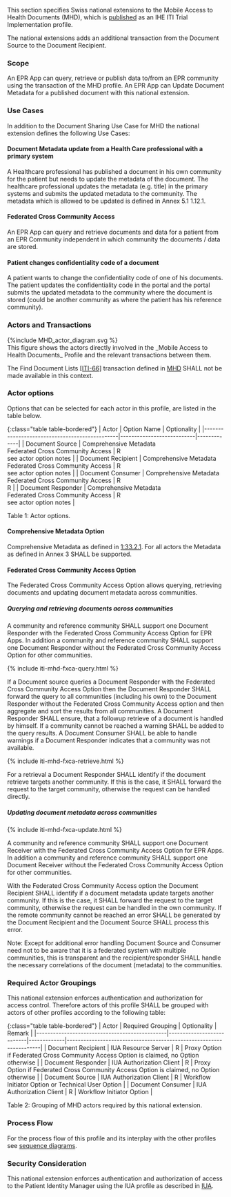 This section specifies Swiss national extensions to the Mobile Access to Health Documents (MHD), which is [published](https://profiles.ihe.net/ITI/MHD/index.html) as an IHE ITI Trial Implementation profile.

The national extensions adds an additional transaction from the Document Source to the Document Recipient. 

### Scope  
An EPR App can query, retrieve or publish data to/from an EPR community using the transaction of the MHD profile. 
An EPR App can Update Document Metadata for a published document with this national extension.  

###	Use Cases  
In addition to the Document Sharing Use Case for MHD the national extension defines the following Use Cases:

#### Document Metadata update from a Health Care professional with a primary system
A Healthcare professional has published a document in his own community for the patient but needs to update the metadata of the document. 
The healthcare professional updates the metadata (e.g. title) in the primary systems and submits the updated metadata to the community. The
metadata which is allowed to be updated is defined in Annex 5.1 1.12.1.

#### Federated Cross Community Access
An EPR App can query and retrieve documents and data for a patient from an EPR Community independent in which community the documents / data are stored.

#### Patient changes confidentiality code of a document
A patient wants to change the confidentiality code of one of his documents. The patient updates the confidentiality code in the portal and the portal submits the updated metadata to the community where the document is stored (could be another community as where the patient has his reference community). 

###	Actors and Transactions  

<div>
{%include MHD_actor_diagram.svg %}
</div>
This figure shows the actors directly involved in the _Mobile Access to Health Documents_ Profile and the relevant 
transactions between them.

The Find Document Lists [[ITI-66]](https://profiles.ihe.net/ITI/MHD/ITI-66.html) transaction defined in [MHD](https://profiles.ihe.net/ITI/MHD/index.html) SHALL not be made available in this context.

### Actor options  

Options that can be selected for each actor in this profile, are listed in the table below. 

{:class="table table-bordered"}
| Actor                                         | Option Name         | Optionality  |
|-----------------------------------------------|---------------------------|-------------|
| Document Source                               | Comprehensive Metadata <br />Federated Cross Community Access   | R  <br /> see actor option notes    |
| Document Recipient                            | Comprehensive Metadata <br />Federated Cross Community Access    | R <br /> see actor option notes |
| Document Consumer                             | Comprehensive Metadata <br />Federated Cross Community Access   | R <br /> R  |
| Document Responder                            | Comprehensive Metadata <br />Federated Cross Community Access  | R<br /> see actor option notes  |

<figcaption ID="1">Table 1: Actor options.</figcaption>


#### Comprehensive Metadata Option

Comprehensive Metadata as defined in [1:33.2.1](https://profiles.ihe.net/ITI/MHD/1332_actor_options.html#13321-comprehensive-metadata-option). For all actors the Metadata as defined in Annex 3 SHALL be supported.

#### Federated Cross Community Access Option

The Federated Cross Community Access Option allows querying, retrieving documents and updating document metadata across communities. 

##### Querying and retrieving documents across communities

A community and reference community SHALL support one Document Responder with the Federated Cross Community Access Option for EPR Apps.
In addition a community and reference community SHALL support one Document Responder without the Federated Cross Community Access Option for other communities.

{% include iti-mhd-fxca-query.html %}

If a Document source queries a Document Responder with the Federated Cross Community Access Option then the Document Responder SHALL forward the query to all communities (including his own) to the Document Responder without the Federated Cross Community Access option and then aggregate and sort the results from all communities. A Document Responder SHALL ensure, that a followup retrieve of a document is handled by himself. If a community cannot be reached a warning SHALL be added to the query results. A Document Consumer SHALL be able to handle warnings if a Document Responder indicates that a community was not available.

{% include iti-mhd-fxca-retrieve.html %}

For a retrieval a Document Responder SHALL identify if the document retrieve targets another community. If this is the case, it SHALL forward the request to the target community, otherwise the request can be handled directly.

##### Updating document metadata across communities

{% include iti-mhd-fxca-update.html %}

A community and reference community SHALL support one Document Receiver with the Federated Cross Community Access Option for EPR Apps. In addition a community and reference community SHALL support one Document Receiver without the Federated Cross Community Access Option for other communities.

 With the Federated Cross Community Access option the Document Recipient SHALL identify if a document metadata update targets another community. If this is the case, it SHALL forward the request to the target community, otherwise the request can be handled in the own community. If the remote community cannot be reached an error SHALL be generated by the Document Recipient and the Document Source SHALL process this error.

 Note: Except for additional error handling Document Source and Consumer need not to be aware that it is a federated system with multiple communities, this is transparent and the recipient/responder SHALL handle the necessary correlations of the document (metadata) to the communities.
   
### Required Actor Groupings  
This national extension enforces authentication and authorization for access control. Therefore actors of this profile SHALL be grouped with actors of other profiles according to the following table: 


{:class="table table-bordered"}
| Actor                                         | Required Grouping         | Optionality | Remark                                                             |
|-----------------------------------------------|---------------------------|-------------|--------------------------------------------------------------------|
| Document Recipient                            | IUA Resource Server       | R           | Proxy Option if Federated Cross Community Access Option is claimed, no Option otherwise        |
| Document Responder                            | IUA Authorization Client  | R           | Proxy Option if Federated Cross Community Access Option is claimed, no Option otherwise        |
| Document Source                               | IUA Authorization Client  | R           | Workflow Initiator Option or Technical User Option                 |
| Document Consumer                             | IUA Authorization Client  | R           | Workflow Initiator Option                                          |

<figcaption ID="2">Table 2: Grouping of MHD actors required by this national extension.</figcaption>

###	Process Flow
For the process flow of this profile and its interplay with the other profiles see [sequence diagrams](sequencediagrams.html). 

### Security Consideration
This national extension enforces authentication and authorization of access to the Patient Identity Manager using the 
IUA profile as described in [IUA](iti-71.html#expected-actions-1).
